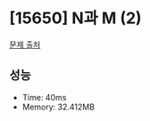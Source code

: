# [15650] N과 M (2)

[문제 출처](https://www.acmicpc.net/problem/15650)

## 성능

- Time: 40ms
- Memory: 32.412MB